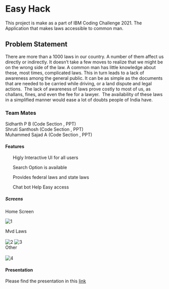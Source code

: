 # Easy Hack

This project is make as a part of IBM Coding Challenge 2021. The Application that makes laws accessible to common man.

## Problem Statement

There are more than a 1000 laws in our country. A number of them affect us directly or indirectly. It doesn’t take a few moves to realize that we might be on the wrong side of the law. A common man has little knowledge about these, most times, complicated laws. This in turn leads to a lack of awareness among the general public. It can be as simple as the documents that are needed to be carried while driving, or a land dispute and legal actions. 
The lack of awareness of laws prove costly to most of us, as challans, fines, and even the fee for a lawyer. 
The availability of these laws in a simplified manner would ease a lot of doubts people of India have.


### Team Mates

Sidharth P B  (Code Section , PPT)<br/>
Shruti Santhosh (Code Section , PPT)<br/>
Muhammed Sajad A (Code Section , PPT)


#### Features

<ol>Higly Interactive UI for all users</ol>
<ol>Search Option is available</ol>
<ol>Provides federal laws and state laws</ol>
<ol>Chat bot Help Easy access </ol>

##### Screens

Home Screen <br/>

<img src="https://i.ibb.co/hRc6JJG/1.png" alt="1" border="0">

Mvd Laws </br>
<br/>
<img src="https://i.ibb.co/V20Y3Kc/2.png" alt="2" border="0">  <img src="https://i.ibb.co/Scd5D3j/3.png" alt="3" border="0"><br/>
Other <br/>
<br/>
<img src="https://i.ibb.co/tzgw6pm/4.png" alt="4" border="0">



#### Presentation
Please find the presentation in this [link](https://docs.google.com/presentation/d/1PGcxuxsVt8-NyuQxOtD5QgYu-M4VjRef/edit?usp=sharing&ouid=102663640958006304884&rtpof=true&sd=true)

